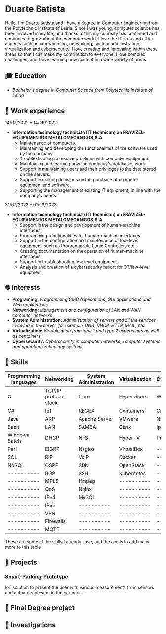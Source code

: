 # Duarte Batista

Hello, I'm Duarte Batista and I have a degree in Computer Engineering from the Polytechnic Institute of Leiria. Since I was young, computer science has been involved in my life, and thanks to this my curiosity has continued and continues to grow about the computer world, I love the IT area and all its aspects such as programming, networking, system administration, virtualization and cybersecurity. I love creating and innovating within these areas so that I can make my contribution to everyone. I love complex challenges, and I love learning new content in a wide variety of areas.

## 🎓 Education

- *Bachelor's degree in Computer Science from Polytechnic Institute of Leiria*

## 💼 Work experience

14/07/2022 – 14/09/2022
-  **Information technology technician (IT technican) on FRAVIZEL-EQUIPAMENTOS METALOMECANICOS,S.A**
    - Maintenance of computers.
    - Maintaining and developing the functionalities of the software used by the company.
    - Troubleshooting to resolve problems with computer equipment.
    - Maintaining and learning how the company's databases work.
    - Support in maintaining users and their privileges to the data stored on the servers.
    - Support in making decisions on the purchase of computer equipment and software.
    - Supporting the management of existing IT equipment, in line with the company's needs.

31/07/2023 – 01/09/2023
-  **Information technology technician (IT technican) on FRAVIZEL-EQUIPAMENTOS METALOMECANICOS,S.A**
    - Support in the design and development of human-machine interfaces.
    - Programming functionalities for human-machine interfaces.
    - Support in the configuration and maintenance of low-level equipment, such as Programmable Logic Controllers etc.
    - Creating documentation on the operation of human-machine interfaces.
    - Support in troubleshooting low-level equipment.
    - Analysis and creation of a cybersecurity report for OT/low-level equipment.

## 🌐 Interests

- **Programing:** *Programming CMD applications, GUI applications and Web applications*
- **Networking:** *Management and configuration of LAN and WAN computer networks*
- **System Administration:** *Administration of servers and all the services involved in the server, for example: DNS, DHCP, HTTP, MAIL, etc.*
- **Virtualization:** *Virtualization from type 1 and type 2 hypervisors as well as containers*
- **Cybersecurity:** *Cybersecurity in computer networks, computer systems and operating technology systems*

## 💾 Skills

| Programming languages   | Networking             | System Administration | Virtualization | Cybersecurity | Web Applications
| ----------              |----------              |----------|----------|----------|----------|
| C                       | TCP/IP protocol stack  | Linux |Hypervisors| Wireshark |JSON|
| C#                      | IoT                    | REGEX |Containers| Cryptography |XML|
| Java                    | ARP                    | Apache Server |VMware| Nmap |SOAP|
| Bash                    | LAN                    | SAMBA |Citrix| Iptables |HTTP|
| Windows Batch           | DHCP                   | NFS |Hyper-V| Proxy |HTTPS|
| Perl                    | EIGRP                  | Nagios  |VirtualBox|----------| Wordpress |
| SQL                     | RIP                    | VoIP |Docker|----------| HTML |
| NoSQL                   | OSPF                   | SDN  | OpenStack |----------| CSS |
| ----------              | BGP                    | SSH | Kubernetes|----------| PHP |
| ----------              | MPLS                   | ffmpeg |----------|----------| Laravel |
| ----------              | QoS                    | Nginx |----------|----------| JavaScript |
| ----------              | IPv4                   | MySQL |----------|----------| Vue.js |
| ----------              | IPv6                   |----------|----------|----------| API |
| ----------              | VPN                    |----------|----------|----------| API REST |
| ----------              | Firewalls              |----------|----------|----------| WebSocket
| ----------              | MQTT                   |----------|----------|----------|

These are some of the skills I already have, and the aim is to add many more to this table

## 📑 Projects 

### [Smart-Parking-Prototype](https://github.com/DuarteBatista/Smart-Parking-Prototype)
IoT solution to present the user with various measurements from sensors and actuators present in the car park

## 📜 Final Degree project

## 🔎 Investigations


<!---
DuarteBatista/DuarteBatista is a ✨ special ✨ repository because its `README.md` (this file) appears on your GitHub profile.
You can click the Preview link to take a look at your changes.
--->
